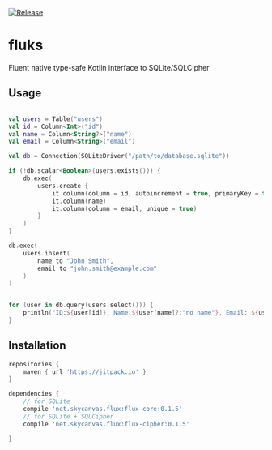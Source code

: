 [![Release](https://jitpack.io/v/net.skycanvas/fluks.svg)](https://jitpack.io/#net.skycanvas/fluks)

# fluks
Fluent native type-safe Kotlin interface to SQLite/SQLCipher

## Usage
```kotlin

val users = Table("users")
val id = Column<Int>("id")
val name = Column<String?>("name")
val email = Column<String>("email")

val db = Connection(SQLiteDriver("/path/to/database.sqlite"))

if (!db.scalar<Boolean>(users.exists())) {
    db.exec(
        users.create {
            it.column(column = id, autoincrement = true, primaryKey = true)
            it.column(name)
            it.column(column = email, unique = true)
        }
    )
}

db.exec(
    users.insert(
        name to "John Smith",
        email to "john.smith@example.com"
    )
)


for (user in db.query(users.select())) {
    println("ID:${user[id]}, Name:${user[name]?:"no name"}, Email: ${user[email]}")"
}

```


## Installation

```groovy
repositories {
    maven { url 'https://jitpack.io' }
}

dependencies {
    // for SQLite
    compile 'net.skycanvas.flux:flux-core:0.1.5'
    // for SQLite + SQLCipher
    compile 'net.skycanvas.flux:flux-cipher:0.1.5'

}
```
